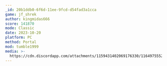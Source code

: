 ```yaml
---
_id: 20b1ddb0-6f6d-11ee-9fcd-d54fad3a1cca
game: jf_shrek
author: kingmidas666
score: 141870
mode: Classic
date: 2023-10-20
platform: PC
method: Portal
mod: tumble1999
media: >-
  https://cdn.discordapp.com/attachments/1159431402069176330/1164975552424333442/rn_image_picker_lib_temp_3d8a9326-b62e-4ff2-af09-38533027fdec.jpg?ex=65452b07&is=6532b607&hm=c4244df0c78d45a82304eb0a87a447249a2735b390c3aec13205535e2228304a&
---
```


